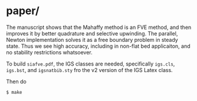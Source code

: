 paper/
======

The manuscript shows that the Mahaffy method is an FVE method, and then improves
it by better quadrature and selective upwinding.  The parallel, Newton
implementation solves it as a free boundary problem in steady state.  Thus we
see high accuracy, including in non-flat bed applicaiton, and no stability
restrictions whatsoever.

To build `siafve.pdf`, the IGS classes are needed, specifically `igs.cls`,
`igs.bst`, and `igsnatbib.sty` fro the v2 version of the IGS Latex class.

Then do

    $ make

